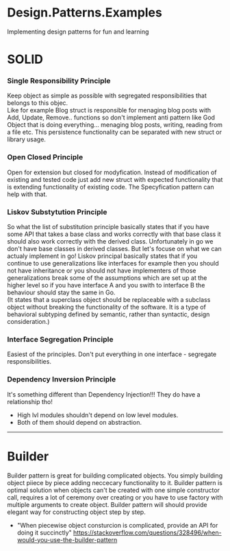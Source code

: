 # Design.Patterns.Examples
Implementing design patterns for fun and learning


# SOLID<br>

### Single Responsibility Principle 
Keep object as simple as possible with segregated responsibilities that belongs to this objec. <BR> Like for example Blog struct is responsible for menaging blog posts with Add, Update, Remove.. functions so don't implement anti pattern like God Object that is doing everything... menaging blog posts, writing, reading from a file etc.  This persistence functionality can be separated with new struct or library usage. 


### Open Closed Principle 
Open for extension but closed for modyfication. Instead of modification of existing and tested code just add new struct with expected functionality that is extending functionality of existing code. The Specyfication pattern can help with that. 


### Liskov Substytution Principle
So what the list of substitution principle basically states that if you have some API that takes a base class and works correctly with that base class it should also work correctly with the derived class. Unfortunately in go we don't have base classes in derived classes. But let's focuse on what we can actualy implement in go!
Liskov principal basically states that if you continue to use generalizations like interfaces for example then you should not have inheritance or you should not have implementers of those generalizations break some of the assumptions which are set up at the higher level so if you have interface A and you swith to interface B the behaviour should stay the same in Go. <br> 
(It states that a superclass object should be replaceable with a subclass object without breaking the functionality of the software. It is a type of behavioral subtyping defined by semantic, rather than syntactic, design consideration.)

### Interface Segregation Principle
Easiest of the principles. Don't put everything in one interface - segregate responsibilities. 

### Dependency Inversion Principle

It's something different than Dependency Injection!!! They do have a relationship tho!
- High lvl modules shouldn't depend on low level modules.
- Both of them should depend on abstraction.

---
# Builder 
Builder pattern is great for building complicated objects. You simply building object piiece by piece adding neccecary functionality to it. 
Builder pattern is optimal solution when objects can't be created with one simple constructor call, requires a lot of ceremony over creating or you have to use factory with multiple arguments to create object. Builder pattern will should provide elegant way for constructing object step by step. 
- "When  piecewise object consturcion is complicated, provide an API for doing it succinctly" 
https://stackoverflow.com/questions/328496/when-would-you-use-the-builder-pattern
